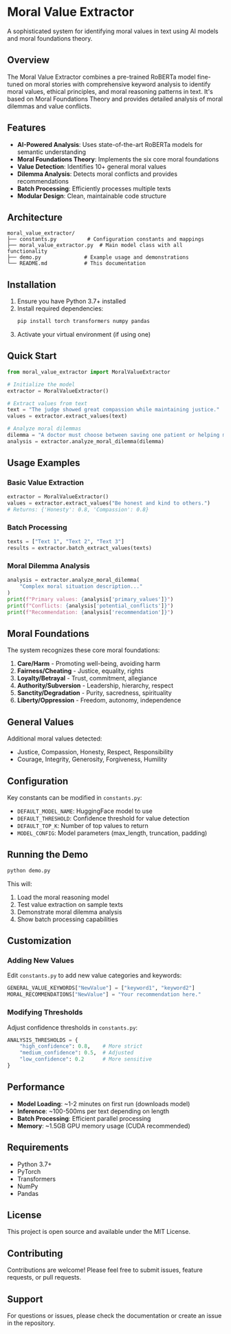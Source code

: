 # Moral Value Extractor

A sophisticated system for identifying moral values in text using AI models and moral foundations theory.

## Overview

The Moral Value Extractor combines a pre-trained RoBERTa model fine-tuned on moral stories with comprehensive keyword analysis to identify moral values, ethical principles, and moral reasoning patterns in text. It's based on Moral Foundations Theory and provides detailed analysis of moral dilemmas and value conflicts.

## Features

- **AI-Powered Analysis**: Uses state-of-the-art RoBERTa models for semantic understanding
- **Moral Foundations Theory**: Implements the six core moral foundations
- **Value Detection**: Identifies 10+ general moral values
- **Dilemma Analysis**: Detects moral conflicts and provides recommendations
- **Batch Processing**: Efficiently processes multiple texts
- **Modular Design**: Clean, maintainable code structure

## Architecture

```
moral_value_extractor/
├── constants.py          # Configuration constants and mappings
├── moral_value_extractor.py  # Main model class with all functionality
├── demo.py              # Example usage and demonstrations
└── README.md            # This documentation
```

## Installation

1. Ensure you have Python 3.7+ installed
2. Install required dependencies:
   ```bash
   pip install torch transformers numpy pandas
   ```
3. Activate your virtual environment (if using one)

## Quick Start

```python
from moral_value_extractor import MoralValueExtractor

# Initialize the model
extractor = MoralValueExtractor()

# Extract values from text
text = "The judge showed great compassion while maintaining justice."
values = extractor.extract_values(text)

# Analyze moral dilemmas
dilemma = "A doctor must choose between saving one patient or helping many."
analysis = extractor.analyze_moral_dilemma(dilemma)
```

## Usage Examples

### Basic Value Extraction
```python
extractor = MoralValueExtractor()
values = extractor.extract_values("Be honest and kind to others.")
# Returns: {'Honesty': 0.8, 'Compassion': 0.8}
```

### Batch Processing
```python
texts = ["Text 1", "Text 2", "Text 3"]
results = extractor.batch_extract_values(texts)
```

### Moral Dilemma Analysis
```python
analysis = extractor.analyze_moral_dilemma(
    "Complex moral situation description..."
)
print(f"Primary values: {analysis['primary_values']}")
print(f"Conflicts: {analysis['potential_conflicts']}")
print(f"Recommendation: {analysis['recommendation']}")
```

## Moral Foundations

The system recognizes these core moral foundations:

1. **Care/Harm** - Promoting well-being, avoiding harm
2. **Fairness/Cheating** - Justice, equality, rights
3. **Loyalty/Betrayal** - Trust, commitment, allegiance
4. **Authority/Subversion** - Leadership, hierarchy, respect
5. **Sanctity/Degradation** - Purity, sacredness, spirituality
6. **Liberty/Oppression** - Freedom, autonomy, independence

## General Values

Additional moral values detected:

- Justice, Compassion, Honesty, Respect, Responsibility
- Courage, Integrity, Generosity, Forgiveness, Humility

## Configuration

Key constants can be modified in `constants.py`:

- `DEFAULT_MODEL_NAME`: HuggingFace model to use
- `DEFAULT_THRESHOLD`: Confidence threshold for value detection
- `DEFAULT_TOP_K`: Number of top values to return
- `MODEL_CONFIG`: Model parameters (max_length, truncation, padding)

## Running the Demo

```bash
python demo.py
```

This will:
1. Load the moral reasoning model
2. Test value extraction on sample texts
3. Demonstrate moral dilemma analysis
4. Show batch processing capabilities

## Customization

### Adding New Values
Edit `constants.py` to add new value categories and keywords:

```python
GENERAL_VALUE_KEYWORDS["NewValue"] = ["keyword1", "keyword2"]
MORAL_RECOMMENDATIONS["NewValue"] = "Your recommendation here."
```

### Modifying Thresholds
Adjust confidence thresholds in `constants.py`:

```python
ANALYSIS_THRESHOLDS = {
    "high_confidence": 0.8,    # More strict
    "medium_confidence": 0.5,  # Adjusted
    "low_confidence": 0.2      # More sensitive
}
```

## Performance

- **Model Loading**: ~1-2 minutes on first run (downloads model)
- **Inference**: ~100-500ms per text depending on length
- **Batch Processing**: Efficient parallel processing
- **Memory**: ~1.5GB GPU memory usage (CUDA recommended)

## Requirements

- Python 3.7+
- PyTorch
- Transformers
- NumPy
- Pandas

## License

This project is open source and available under the MIT License.

## Contributing

Contributions are welcome! Please feel free to submit issues, feature requests, or pull requests.

## Support

For questions or issues, please check the documentation or create an issue in the repository.
